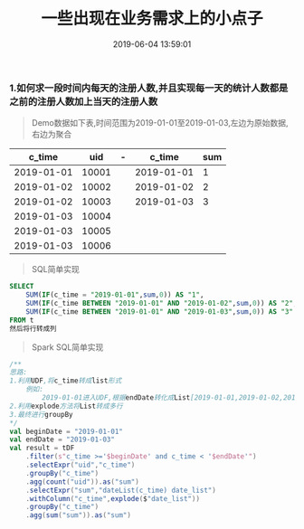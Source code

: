 ﻿---
title: 一些出现在业务需求上的小点子
date: 2019-06-04 13:59:01
categories: 大数据
tags: 
    - spark
---
### 1.如何求一段时间内每天的注册人数,并且实现每一天的统计人数都是之前的注册人数加上当天的注册人数
> Demo数据如下表,时间范围为2019-01-01至2019-01-03,左边为原始数据,右边为聚合

|c_time|uid|-|c_time|sum|
|---|---|---|---|---|
|2019-01-01|10001||2019-01-01|1|
|2019-01-02|10002||2019-01-02|2|
|2019-01-02|10003||2019-01-03|3|
|2019-01-03|10004|
|2019-01-03|10005|
|2019-01-03|10006|

<!-- more -->

> SQL简单实现

```sql
SELECT 
    SUM(IF(c_time = "2019-01-01",sum,0)) AS "1",
    SUM(IF(c_time BETWEEN "2019-01-01" AND "2019-01-02",sum,0)) AS "2",
    SUM(IF(c_time BETWEEN "2019-01-01" AND "2019-01-03",sum,0)) AS "3"
FROM t
然后将行转成列
```

> Spark SQL简单实现

```scala
/** 
思路:
1.利用UDF,将c_time转成list形式
    例如:
        2019-01-01进入UDF,根据endDate转化成List[2019-01-01,2019-01-02,2019-01-03]
2.利用explode方法将List转成多行
3.最终进行groupBy
*/
val beginDate = "2019-01-01"
val endDate = "2019-01-03"
val result = tDF
    .filter(s"c_time >='$beginDate' and c_time < '$endDate'")
    .selectExpr("uid","c_time")
    .groupBy("c_time")
    .agg(count("uid")).as("sum")
    .selectExpr("sum","dateList(c_time) date_list")
    .withColumn("c_time",explode($"date_list"))
    .groupBy("c_time")
    .agg(sum("sum")).as("sum")
```
